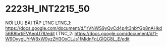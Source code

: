 # 2223H_INT2215_50
NƠI LƯU BÀI TẬP LTNC
LTNC_1: https://docs.google.com/document/d/1rVNWS9yQvCd4p4t3nbYGp8nAHkd56B8brtiEVAepU78/edit
LTNC_2: https://docs.google.com/document/d/1-W9OyvgUYrW6xW9yzZH3OxCLJs1fMidnFqLGlQG8L_E/edit
